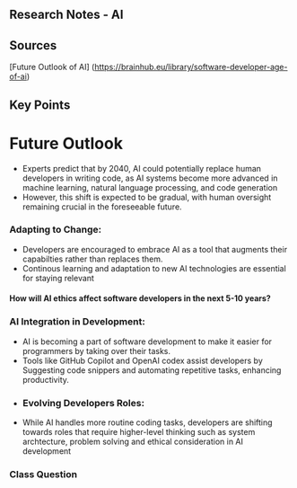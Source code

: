 ## Research Notes - AI
## Sources
[Future Outlook of AI] (https://brainhub.eu/library/software-developer-age-of-ai)

## Key Points

# Future Outlook
- Experts predict that by 2040, AI could potentially replace human developers in writing code, as AI systems become more advanced in machine learning, natural language processing, and code generation
- However, this shift is expected to be gradual, with human oversight remaining crucial in the foreseeable future.
### Adapting to Change:
- Developers are encouraged to embrace AI as a tool that augments their capabilties rather than replaces them.
- Continous learning and adaptation to new AI technologies are essential for staying relevant
#### How will AI ethics affect software developers in the next 5-10 years?
### AI Integration in Development:
- AI is becoming a part of software development to make it easier for programmers by taking over their tasks.
- Tools like GitHub Copilot and OpenAI codex assist developers by Suggesting code snippers and automating repetitive tasks, enhancing productivity.
- ### Evolving Developers Roles:
- While AI handles more routine coding tasks, developers are shifting towards roles that require higher-level thinking such as system archtecture, problem solving and ethical consideration in AI development


### Class Question





